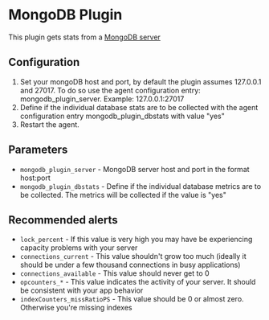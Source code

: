 MongoDB Plugin
===

This plugin gets stats from a [MongoDB server](http://www.mongodb.com) 

Configuration
---
1. Set your mongoDB host and port, by default the plugin assumes 127.0.0.1 and 27017. To do so use the agent configuration entry: mongodb_plugin_server.
Example: 127.0.0.1:27017
2. Define if the individual database stats are to be collected with the agent configuration entry mongodb_plugin_dbstats with value "yes" 
3. Restart the agent.

Parameters
---
* `mongodb_plugin_server` - MongoDB server host and port in the format host:port
* `mongodb_plugin_dbstats` - Define if the individual database metrics are to be collected. The metrics will be collected if the value is "yes"

Recommended alerts
---
* `lock_percent` - If this value is very high you may have be experiencing capacity problems with your server
* `connections_current` - This value shouldn't grow too much (ideally it should be under a few thousand connections in busy applications)
* `connections_available` - This value should never get to 0
* `opcounters_*` - This value indicates the activity of your server. It should be consistent with your app behavior
* `indexCounters_missRatioPS` - This value should be 0 or almost zero. Otherwise you're missing indexes
